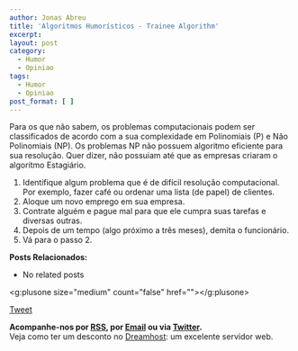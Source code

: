 ```yaml
---
author: Jonas Abreu
title: 'Algoritmos Humorísticos - Trainee Algorithm'
excerpt:
layout: post
category:
  - Humor
  - Opiniao
tags:
  - Humor
  - Opiniao
post_format: [ ]
---
```

Para os que não sabem, os problemas computacionais podem ser classificados de acordo com a sua complexidade em Polinomiais (P) e Não Polinomiais (NP). Os problemas NP não possuem algoritmo eficiente para sua resolução. Quer dizer, não possuiam até que as empresas criaram o algoritmo Estagiário.

1.  Identifique algum problema que é de difícil resolução computacional. Por exemplo, fazer café ou ordenar uma lista (de papel) de clientes.
2.  Aloque um novo emprego em sua empresa.
3.  Contrate alguém e pague mal para que ele cumpra suas tarefas e diversas outras.
4.  Depois de um tempo (algo próximo a três meses), demita o funcionário.
5.  Vá para o passo 2.

**Posts Relacionados:** 
*   No related posts

<g:plusone size="medium" count="false" href=""></g:plusone> 

[Tweet][1] 





**Acompanhe-nos por [ RSS][2], por [Email][3] ou via [Twitter][4].**  
Veja como ter um desconto no [Dreamhost][5]: um excelente servidor web.

 [1]: https://twitter.com/share
 [2]: http://feeds.feedburner.com/VidaGeek
 [3]: http://feedburner.google.com/fb/a/mailverify?uri=VidaGeek&loc=pt_BR
 [4]: http://twitter.com/blogvidageek
 [5]: http://vidageek.net/dreamhost/